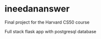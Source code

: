 # ineedananswer

Final project for the Harvard CS50 course

Full stack flask app with postgresql database
